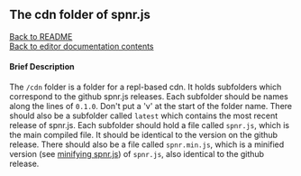 ## The cdn folder of spnr.js

[Back to README](/README.md)  
[Back to editor documentation contents](MAIN.md)

#### Brief Description
The ```/cdn``` folder is a folder for a repl-based cdn. It holds subfolders which correspond to the github spnr.js releases. Each subfolder should be names along the lines of ```0.1.0```. Don't put a 'v' at the start of the folder name. There should also be a subfolder called `latest` which contains the most recent release of spnr.js. Each subfolder should hold a file called ```spnr.js```, which is the main compiled file. It should be identical to the version on the github release. There should also be a file called ```spnr.min.js```, which is a minified version (see [minifying spnr.js](minifying.md)) of ```spnr.js```, also identical to the github release.